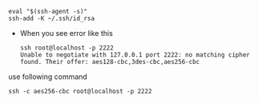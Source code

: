
    eval "$(ssh-agent -s)"
    ssh-add -K ~/.ssh/id_rsa

- When you see error like this

    ```
    ssh root@localhost -p 2222
    Unable to negotiate with 127.0.0.1 port 2222: no matching cipher found. Their offer: aes128-cbc,3des-cbc,aes256-cbc
    ```

use following command

    ssh -c aes256-cbc root@localhost -p 2222
